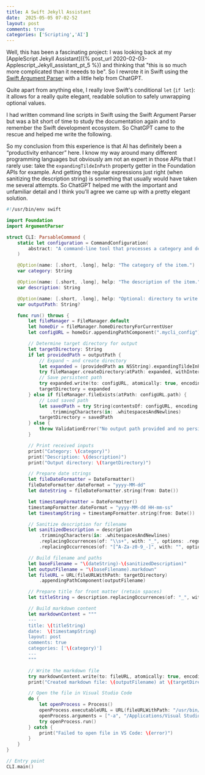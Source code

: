 ```yaml
---
title: A Swift Jekyll Assistant
date:  2025-05-05 07-02-52
layout: post
comments: true
categories: ['Scripting','AI']
---
```


Well, this has been a fascinating project: I was looking back at my [AppleScript Jekyll Assistant]({% post_url 2020-02-03-Applescript_Jekyll_assistant_pt_5 %}) and thinking that "this is so much more complicated than it neeeds to be". So I rewrote it in Swift using the [Swift Argument Parser](https://github.com/apple/swift-argument-parser) with a little help from ChatGPT.  

Quite apart from anything else, I really love Swift's conditional `let` (`if let`): it allows for a really quite elegant, readable solution to safely unwrapping optional values.

I had written command line scripts in Swift using the Swift Argument Parser but was a bit short of time to study the documentation again and to remember the Swift development ecosystem. So ChatGPT came to the rescue and helped me write the following.   

So my conclusion from this experience is that AI has definitely been a “productivity enhancer” here. I know my way around many different programming languages but obviously am not an expert in those APIs that I rarely use: take the `expandingTildeInPath` property getter in the Foundation APIs for example. And getting the regular expressions just right (when sanitizing the description string) is something that usually would have taken me several attempts. So ChatGPT helped me with the important and unfamiliar detail and I think you’ll agree we came up with a pretty elegant solution.

```swift
#!/usr/bin/env swift

import Foundation
import ArgumentParser

struct CLI: ParsableCommand {
    static let configuration = CommandConfiguration(
        abstract: "A command-line tool that processes a category and description and generates a markdown file."
    )

    @Option(name: [.short, .long], help: "The category of the item.")
    var category: String

    @Option(name: [.short, .long], help: "The description of the item.")
    var description: String

    @Option(name: [.short, .long], help: "Optional: directory to write output markdown file. Overrides and sets persistent path.")
    var outputPath: String?

    func run() throws {
        let fileManager = FileManager.default
        let homeDir = fileManager.homeDirectoryForCurrentUser
        let configURL = homeDir.appendingPathComponent(".mycli_config")

        // Determine target directory for output
        let targetDirectory: String
        if let providedPath = outputPath {
            // Expand ~ and create directory
            let expanded = (providedPath as NSString).expandingTildeInPath
            try fileManager.createDirectory(atPath: expanded, withIntermediateDirectories: true, attributes: nil)
            // Save persistent path
            try expanded.write(to: configURL, atomically: true, encoding: .utf8)
            targetDirectory = expanded
        } else if fileManager.fileExists(atPath: configURL.path) {
            // Load saved path
            let savedPath = try String(contentsOf: configURL, encoding: .utf8)
                .trimmingCharacters(in: .whitespacesAndNewlines)
            targetDirectory = savedPath
        } else {
            throw ValidationError("No output path provided and no persistent path found. Use --output-path to set one.")
        }

        // Print received inputs
        print("Category: \(category)")
        print("Description: \(description)")
        print("Output directory: \(targetDirectory)")

        // Prepare date strings
        let fileDateFormatter = DateFormatter()
        fileDateFormatter.dateFormat = "yyyy-MM-dd"
        let dateString = fileDateFormatter.string(from: Date())

        let timestampFormatter = DateFormatter()
        timestampFormatter.dateFormat = "yyyy-MM-dd HH-mm-ss"
        let timestampString = timestampFormatter.string(from: Date())

        // Sanitize description for filename
        let sanitizedDescription = description
            .trimmingCharacters(in: .whitespacesAndNewlines)
            .replacingOccurrences(of: "\\s+", with: "_", options: .regularExpression)
            .replacingOccurrences(of: "[^A-Za-z0-9_-]", with: "", options: .regularExpression)

        // Build filename and paths
        let baseFilename = "\(dateString)-\(sanitizedDescription)"
        let outputFilename = "\(baseFilename).markdown"
        let fileURL = URL(fileURLWithPath: targetDirectory)
            .appendingPathComponent(outputFilename)

        // Prepare title for front matter (retain spaces)
        let titleString = description.replacingOccurrences(of: "_", with: " ")

        // Build markdown content
        let markdownContent = """
        ---
        title: \(titleString)
        date:  \(timestampString)
        layout: post
        comments: true
        categories: ['\(category)']
        ---
        """

        // Write the markdown file
        try markdownContent.write(to: fileURL, atomically: true, encoding: .utf8)
        print("Created markdown file: \(outputFilename) at \(targetDirectory)")

        // Open the file in Visual Studio Code
        do {
            let openProcess = Process()
            openProcess.executableURL = URL(fileURLWithPath: "/usr/bin/open")
            openProcess.arguments = ["-a", "/Applications/Visual Studio Code.app", fileURL.path]
            try openProcess.run()
        } catch {
            print("Failed to open file in VS Code: \(error)")
        }
    }
}

// Entry point
CLI.main()
```